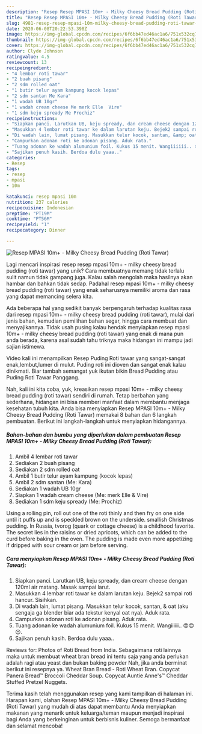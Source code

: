 ```yaml
---
description: "Resep Resep MPASI 10m+ - Milky Cheesy Bread Pudding (Roti Tawar), Lezat Sekali"
title: "Resep Resep MPASI 10m+ - Milky Cheesy Bread Pudding (Roti Tawar), Lezat Sekali"
slug: 4981-resep-resep-mpasi-10m-milky-cheesy-bread-pudding-roti-tawar-lezat-sekali
date: 2020-06-08T20:22:53.398Z
image: https://img-global.cpcdn.com/recipes/6f6bb47ed46ac1a6/751x532cq70/resep-mpasi-10m-milky-cheesy-bread-pudding-roti-tawar-foto-resep-utama.jpg
thumbnail: https://img-global.cpcdn.com/recipes/6f6bb47ed46ac1a6/751x532cq70/resep-mpasi-10m-milky-cheesy-bread-pudding-roti-tawar-foto-resep-utama.jpg
cover: https://img-global.cpcdn.com/recipes/6f6bb47ed46ac1a6/751x532cq70/resep-mpasi-10m-milky-cheesy-bread-pudding-roti-tawar-foto-resep-utama.jpg
author: Clyde Johnson
ratingvalue: 4.5
reviewcount: 13
recipeingredient:
- "4 lembar roti tawar"
- "2 buah pisang"
- "2 sdm rolled oat"
- "1 butir telur ayam kampung kocok lepas"
- "2 sdm santan Me Kara"
- "1 wadah UB 10gr"
- "1 wadah cream cheese Me merk Elle  Vire"
- "1 sdm keju spready Me Prochiz"
recipeinstructions:
- "Siapkan panci. Larutkan UB, keju spready, dan cream cheese dengan 120ml air matang. Masak sampai larut."
- "Masukkan 4 lembar roti tawar ke dalam larutan keju. Bejek2 sampai roti hancur. Sisihkan."
- "Di wadah lain, lumat pisang. Masukkan telur kocok, santan, &amp; oat (aku sengaja ga blender biar ada tekstur kenyal oat nya). Aduk rata."
- "Campurkan adonan roti ke adonan pisang. Aduk rata."
- "Tuang adonan ke wadah alumunium foil. Kukus 15 menit. Wangiiiiii.. 😍😍😍."
- "Sajikan penuh kasih. Berdoa dulu yaaa.."
categories:
- Resep
tags:
- resep
- mpasi
- 10m

katakunci: resep mpasi 10m 
nutrition: 237 calories
recipecuisine: Indonesian
preptime: "PT19M"
cooktime: "PT56M"
recipeyield: "1"
recipecategory: Dinner

---
```



![Resep MPASI 10m+ - Milky Cheesy Bread Pudding (Roti Tawar)](https://img-global.cpcdn.com/recipes/6f6bb47ed46ac1a6/751x532cq70/resep-mpasi-10m-milky-cheesy-bread-pudding-roti-tawar-foto-resep-utama.jpg)

Lagi mencari inspirasi resep resep mpasi 10m+ - milky cheesy bread pudding (roti tawar) yang unik? Cara membuatnya memang tidak terlalu sulit namun tidak gampang juga. Kalau salah mengolah maka hasilnya akan hambar dan bahkan tidak sedap. Padahal resep mpasi 10m+ - milky cheesy bread pudding (roti tawar) yang enak seharusnya memiliki aroma dan rasa yang dapat memancing selera kita.

Ada beberapa hal yang sedikit banyak berpengaruh terhadap kualitas rasa dari resep mpasi 10m+ - milky cheesy bread pudding (roti tawar), mulai dari jenis bahan, kemudian pemilihan bahan segar, hingga cara membuat dan menyajikannya. Tidak usah pusing kalau hendak menyiapkan resep mpasi 10m+ - milky cheesy bread pudding (roti tawar) yang enak di mana pun anda berada, karena asal sudah tahu triknya maka hidangan ini mampu jadi sajian istimewa.

Video kali ini menampilkan Resep Puding Roti tawar yang sangat-sangat enak,lembut,lumer di mulut. Puding roti ini dioven dan sangat enak kalau dinikmati. Biar tambah semangat yuk ikutan bikin Bread Pudding atau Puding Roti Tawar Panggang.


Nah, kali ini kita coba, yuk, kreasikan resep mpasi 10m+ - milky cheesy bread pudding (roti tawar) sendiri di rumah. Tetap berbahan yang sederhana, hidangan ini bisa memberi manfaat dalam membantu menjaga kesehatan tubuh kita. Anda bisa menyiapkan Resep MPASI 10m+ - Milky Cheesy Bread Pudding (Roti Tawar) memakai 8 bahan dan 6 langkah pembuatan. Berikut ini langkah-langkah untuk menyiapkan hidangannya.

<!--inarticleads1-->

##### Bahan-bahan dan bumbu yang diperlukan dalam pembuatan Resep MPASI 10m+ - Milky Cheesy Bread Pudding (Roti Tawar):

1. Ambil 4 lembar roti tawar
1. Sediakan 2 buah pisang
1. Sediakan 2 sdm rolled oat
1. Ambil 1 butir telur ayam kampung (kocok lepas)
1. Ambil 2 sdm santan (Me: Kara)
1. Sediakan 1 wadah UB 10gr
1. Siapkan 1 wadah cream cheese (Me: merk Elle &amp; Vire)
1. Sediakan 1 sdm keju spready (Me: Prochiz)


Using a rolling pin, roll out one of the roti thinly and then fry on one side until it puffs up and is speckled brown on the underside. smallish Christmas pudding. In Russia, tvorog (quark or cottage cheese) is a childhood favorite. The secret lies in the raisins or dried apricots, which can be added to the curd before baking in the oven. The pudding is made even more appetizing if dripped with sour cream or jam before serving. 

<!--inarticleads2-->

##### Cara menyiapkan Resep MPASI 10m+ - Milky Cheesy Bread Pudding (Roti Tawar):

1. Siapkan panci. Larutkan UB, keju spready, dan cream cheese dengan 120ml air matang. Masak sampai larut.
1. Masukkan 4 lembar roti tawar ke dalam larutan keju. Bejek2 sampai roti hancur. Sisihkan.
1. Di wadah lain, lumat pisang. Masukkan telur kocok, santan, &amp; oat (aku sengaja ga blender biar ada tekstur kenyal oat nya). Aduk rata.
1. Campurkan adonan roti ke adonan pisang. Aduk rata.
1. Tuang adonan ke wadah alumunium foil. Kukus 15 menit. Wangiiiiii.. 😍😍😍.
1. Sajikan penuh kasih. Berdoa dulu yaaa..


Reviews for: Photos of Roti Bread from India. Sebagaimana roti lainnya maka untuk membuat wheat bran bread ini tentu saja yang anda perlukan adalah ragi atau yeast dan bukan baking powder Nah, jika anda berminat berikut ini resepnya ya. Wheat Bran Bread - Roti Wheat Bran. Copycat Panera Bread™ Broccoli Cheddar Soup. Copycat Auntie Anne&#39;s™ Cheddar Stuffed Pretzel Nuggets. 

Terima kasih telah menggunakan resep yang kami tampilkan di halaman ini. Harapan kami, olahan Resep MPASI 10m+ - Milky Cheesy Bread Pudding (Roti Tawar) yang mudah di atas dapat membantu Anda menyiapkan makanan yang menarik untuk keluarga/teman maupun menjadi inspirasi bagi Anda yang berkeinginan untuk berbisnis kuliner. Semoga bermanfaat dan selamat mencoba!
